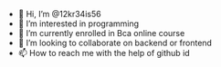 - 👋 Hi, I’m @12kr34is56
- 👀 I’m interested in programming
- 🌱 I’m currently enrolled in Bca online course
- 💞️ I’m looking to collaborate on backend or frontend
- 📫 How to reach me with the help of github id

<!---
12kr34is56/12kr34is56 is a ✨ special ✨ repository because its `README.md` (this file) appears on your GitHub profile.
You can click the Preview link to take a look at your changes.
--->
